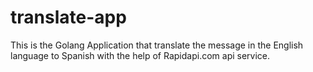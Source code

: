 # translate-app
This is the Golang Application that translate the message in the English language to Spanish with the help of Rapidapi.com api service.
